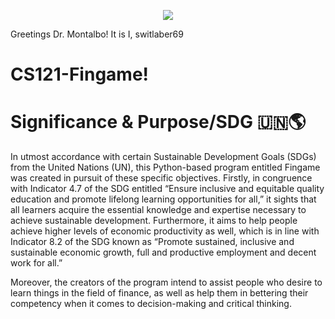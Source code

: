 
<p align="center">
  <img src="https://raw.githubusercontent.com/switlaber69/CS121-Fingame/3707588e29c543cbef3ef0be85cfd09e955a7cb3/fingame%20logo.png?token=A4UM7WSY4JPMEO4ZNOCNGPTEELXT4"/>
  
Greetings Dr. Montalbo! It is I, switlaber69

  # CS121-Fingame!

  
  
 # Significance & Purpose/SDG 🇺🇳🌎


<p> In utmost accordance with certain Sustainable Development Goals (SDGs) from the United Nations (UN), this Python-based program entitled Fingame was created in pursuit of these specific objectives. Firstly, in congruence with Indicator 4.7 of the SDG entitled “Ensure inclusive and equitable quality education and promote lifelong learning opportunities for all,” it sights that all learners acquire the essential knowledge and expertise necessary to achieve sustainable development. Furthermore, it aims to help people achieve higher levels of economic productivity as well, which is in line with Indicator 8.2 of the SDG known as “Promote sustained, inclusive and sustainable economic growth, full and productive employment and decent work for all.” </p>
        <p> Moreover, the creators of the program intend to assist people who desire to learn things in the field of finance, as well as help them in bettering their competency when it comes to decision-making and critical thinking. </p>
